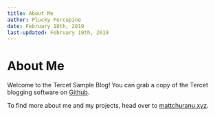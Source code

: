 ```yaml
---
title: About Me
author: Plucky Porcupine
date: February 18th, 2019
last-updated: February 19th, 2019
---
```


# About Me

Welcome to the Tercet Sample Blog! You can grab a copy of the Tercet blogging software on [Github](https://github.com/mattchuranu/tercet).

To find more about me and my projects, head over to [mattchuranu.xyz](https://mattchuranu.xyz).
